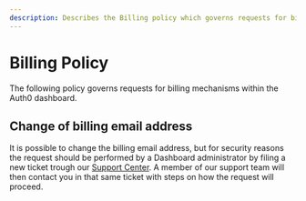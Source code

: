 ```yaml
---
description: Describes the Billing policy which governs requests for billing mechanisms within the Auth0 dashboard
---
```


# Billing Policy

The following policy governs requests for billing mechanisms within the Auth0 dashboard.

## Change of billing email address

It is possible to change the billing email address, but for security reasons the request should be performed by a Dashboard administrator by filing a new ticket trough our [Support Center](https://support.auth0.com). A member of our support team will then contact you in that same ticket with steps on how the request will proceed.
